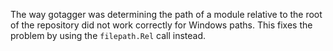 The way gotagger was determining the path of a module relative to the
root of the repository did not work correctly for Windows paths. This
fixes the problem by using the `filepath.Rel` call instead.

